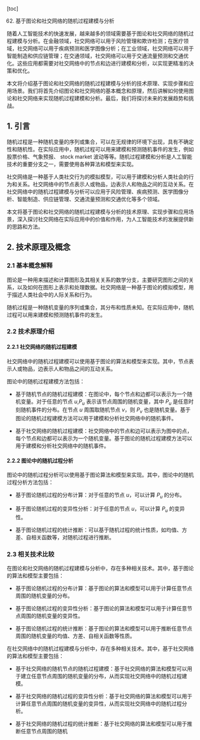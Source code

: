 
[toc]                    
                
                
62. 基于图论和社交网络的随机过程建模与分析

随着人工智能技术的快速发展，越来越多的领域需要基于图论和社交网络的随机过程建模与分析。在金融领域，社交网络可以用于风险管理和欺诈检测；在医疗领域，社交网络可以用于疾病预测和医学图像分析；在工业领域，社交网络可以用于智能制造和供应链管理；在交通领域，社交网络可以用于交通流量预测和交通优化。这些应用都需要对社交网络中的节点和边进行建模和分析，以实现更精准的决策和优化。

本文将介绍基于图论和社交网络的随机过程建模与分析的技术原理、实现步骤和应用场景。我们将首先介绍图论和社交网络的基本概念和原理，然后讲解如何使用图论和社交网络来实现随机过程建模和分析。最后，我们将探讨未来的发展趋势和挑战。

## 1. 引言

随机过程是一种随机变量的序列或集合，可以在无规律的环境下出现，具有不确定性和随机性。在实际应用中，随机过程可以用来建模和预测随机事件的发生，例如股票价格、气象预报、 stock market 波动等等。随机过程建模和分析是人工智能技术的重要分支之一，需要使用各种算法和模型来实现。

社交网络是一种基于人类社交行为的模拟模型，可以用于建模和分析人类社会的行为和关系。社交网络中的节点表示人或物品，边表示人和物品之间的互动关系。在社交网络中的随机过程建模与分析可以应用于风险管理、疾病预测、医学图像分析、智能制造、供应链管理、交通流量预测和交通优化等多个领域。

本文将基于图论和社交网络的随机过程建模与分析的技术原理、实现步骤和应用场景，深入探讨社交网络在实际应用中的价值和作用，为人工智能技术的发展提供新的思路和方法。

## 2. 技术原理及概念

### 2.1 基本概念解释

图论是一种用来描述和计算图形及其相关关系的数学分支，主要研究图形之间的关系，以及如何在图形上表示和处理数据。社交网络是一种基于图论的模拟模型，用于描述人类社会中的人际关系和行为。

随机过程是一种随机变量的序列或集合，其分布和性质未知。在实际应用中，随机过程可以用来建模和预测随机事件的发生。

### 2.2 技术原理介绍

#### 2.2.1 社交网络的随机过程建模

社交网络中的随机过程建模可以使用基于图论的算法和模型来实现。其中，节点表示人或物品，边表示人和物品之间的互动关系。

图论中的随机过程建模方法包括：

- 基于随机节点的随机过程建模：在图论中，每个节点和边都可以表示为一个随机变量。对于任意的节点 $u$,$P_{u}$ 表示该节点周围的随机变量，其中 $P_{u}$ 是任意时刻随机事件的分布。在节点 $u$ 周围取随机节点 $v$，则 $P_{v}$ 也是随机变量。基于图论的随机过程建模方法可以用于建模和分析社交网络中的随机事件。

- 基于社交网络的随机过程建模：社交网络中的节点和边可以表示为图中的点，每个节点和边都可以表示为一个随机变量。基于图论的随机过程建模方法可以用于建模和分析社交网络中的随机事件。

#### 2.2.2 图论中的随机过程分析

图论中的随机过程分析可以使用基于图论算法和模型来实现。其中，图论中的随机过程分析方法包括：

- 基于图论随机过程的分布计算：对于任意的节点 $u$，可以计算 $P_{u}$ 的分布。

- 基于图论随机过程的变异性分析：对于任意的节点 $u$，可以计算 $P_{u}$ 的变异性。

- 基于图论随机过程的统计推断：可以基于随机过程的统计性质，如均值、方差、自相关函数等，对随机过程进行推断。

### 2.3 相关技术比较

在图论和社交网络的随机过程建模与分析中，存在多种相关技术。其中，基于图论的算法和模型主要包括：

- 基于图论随机过程的分布计算：基于图论的算法和模型可以用于计算任意节点周围的随机变量的分布。

- 基于图论随机过程的变异性分析：基于图论的算法和模型可以用于计算任意节点周围的随机变量的变异性。

- 基于图论随机过程的统计推断：基于图论的算法和模型可以用于推断任意节点周围的随机变量的均值、方差、自相关函数等性质。

在社交网络中的随机过程建模与分析中，存在多种相关技术。其中，基于社交网络的算法和模型主要包括：

- 基于社交网络的随机节点的随机过程建模：基于社交网络的算法和模型可以用于建立任意节点周围的随机变量的分布，从而实现社交网络中的随机过程建模。

- 基于社交网络的随机过程的变异性分析：基于社交网络的算法和模型可以用于计算任意节点周围的随机变量的变异性，从而实现社交网络中的随机过程分析。

- 基于社交网络的随机过程的统计推断：基于社交网络的算法和模型可以用于推断任意节点周围的随机

